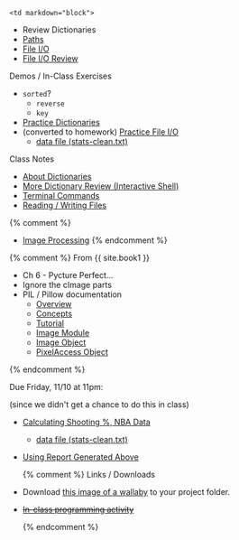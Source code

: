 	<td markdown="block">

* Review Dictionaries
* [Paths](slides/09/paths.html)
* [File I/O](slides/09/files.html)
* [File I/O Review](slides/09/files-review.html)

Demos / In-Class Exercises

* `sorted`?
    * `reverse`
    * `key`
* [Practice Dictionaries](resources/code/class09/roommate.py)
* (converted to homework) [Practice File I/O](resources/code/class09/nba.py)
    * [data file (stats-clean.txt)](resources/code/class09/stats-clean.txt)

Class Notes

* [About Dictionaries](resources/code/class09.py)
* [More Dictionary Review (Interactive Shell)](resources/code/class09_dictionary_review.py)
* [Terminal Commands](resources/code/class09_terminal_commands.md)
* [Reading / Writing Files](resources/code/class09_files.py)

{% comment %}
* [Image Processing](slides/09/image-processing.html)
{% endcomment %}

<a name="midterm1"></a>
</td>


{% comment %}
	<td markdown="block">
From {{ site.book1 }}

* Ch 6 - Pycture Perfect... 
* Ignore the cImage parts
* PIL / Pillow documentation
    * [Overview](https://pillow.readthedocs.org/en/3.1.x/handbook/overview.html)
    * [Concepts](http://pillow.readthedocs.org/en/3.1.x/handbook/concepts.html)
    * [Tutorial](http://pillow.readthedocs.org/en/3.1.x/handbook/tutorial.html)
    * [Image Module](https://pillow.readthedocs.org/en/3.1.x/reference/Image.html#PIL.Image.Image)
    * [Image Object](https://pillow.readthedocs.org/en/3.1.x/reference/Image.html#PIL.Image.Image)
    * [PixelAccess Object](https://pillow.readthedocs.org/en/3.1.x/reference/PixelAccess.html)

</td>


{% endcomment %}
	<td markdown="block">

Due Friday, 11/10 at 11pm:

(since we didn't get a chance to do this in class)

* [Calculating Shooting %, NBA Data](resources/code/class09/nba.py)
    * [data file (stats-clean.txt)](resources/code/class09/stats-clean.txt)
* [Using Report Generated Above](resources/code/class09/nba_interactive.py)

    {% comment %}
Links / Downloads

* Download [this image of a wallaby](resources/img/wallaby.jpg) to your project folder.
* <strike><a href="https://docs.google.com/a/nyu.edu/forms/d/1zkCnVU_26wtBy6ZCMynyX0u2xwHT8fySuG8OzutAZZM/viewform">In-class programming activity</a></strike>

    {% endcomment %}
</td>

